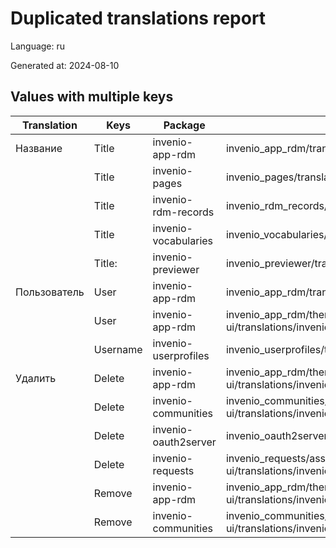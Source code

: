 # Duplicated translations report

Language: ru

Generated at: 2024-08-10


## Values with multiple keys


| Translation | Keys | Package | File |
|-------------|------| --- | --- |
| Название| Title | invenio-app-rdm | invenio_app_rdm/translations/ru/LC_MESSAGES/messages.po |
|| Title | invenio-pages | invenio_pages/translations/ru/LC_MESSAGES/messages.po |
|| Title | invenio-rdm-records | invenio_rdm_records/translations/ru/LC_MESSAGES/messages.po |
|| Title | invenio-vocabularies | invenio_vocabularies/translations/ru/LC_MESSAGES/messages.po |
|| Title: | invenio-previewer | invenio_previewer/translations/ru/LC_MESSAGES/messages.po |
| Пользователь| User | invenio-app-rdm | invenio_app_rdm/translations/ru/LC_MESSAGES/messages.po |
|| User | invenio-app-rdm | invenio_app_rdm/theme/assets/semantic-ui/translations/invenio_app_rdm/messages/ru/messages.po |
|| Username | invenio-userprofiles | invenio_userprofiles/translations/ru/LC_MESSAGES/messages.po |
| Удалить| Delete | invenio-app-rdm | invenio_app_rdm/theme/assets/semantic-ui/translations/invenio_app_rdm/messages/ru/messages.po |
|| Delete | invenio-communities | invenio_communities/assets/semantic-ui/translations/invenio_communities/messages/ru/messages.po |
|| Delete | invenio-oauth2server | invenio_oauth2server/translations/ru/LC_MESSAGES/messages.po |
|| Delete | invenio-requests | invenio_requests/assets/semantic-ui/translations/invenio_requests/messages/ru/messages.po |
|| Remove | invenio-app-rdm | invenio_app_rdm/theme/assets/semantic-ui/translations/invenio_app_rdm/messages/ru/messages.po |
|| Remove | invenio-communities | invenio_communities/assets/semantic-ui/translations/invenio_communities/messages/ru/messages.po |
